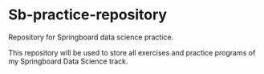 # Sb-practice-repository
Repository for Springboard data science practice.

This repository will be used to store all exercises and practice programs of my Springboard Data Science track.
